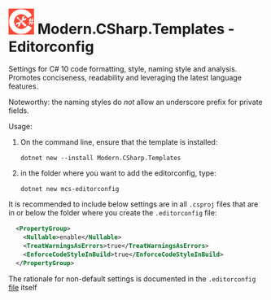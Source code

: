 # <img src="src/CSharp-Toolkit-Icon.png" alt="C# Toolkit" width="10%" /> Modern.CSharp.Templates - Editorconfig

Settings for C# 10 code formatting, style, naming style and analysis.
Promotes conciseness, readability and leveraging the latest language features.

Noteworthy: the naming styles do *not* allow an underscore prefix for private fields.

Usage:
1) On the command line, ensure that the template is installed:
    ```
    dotnet new --install Modern.CSharp.Templates
    ```
2) in the folder where you want to add the editorconfig, type:
    ```
    dotnet new mcs-editorconfig
    ```

It is recommended to include below settings are in all `.csproj` files that are in or below the folder where you create the `.editorconfig` file:
```xml
  <PropertyGroup>
    <Nullable>enable</Nullable>
    <TreatWarningsAsErrors>true</TreatWarningsAsErrors>
    <EnforceCodeStyleInBuild>true</EnforceCodeStyleInBuild>
  </PropertyGroup>
```

The rationale for non-default settings is documented in the `.editorconfig` [file](src/Editorconfig/.editorconfig) itself